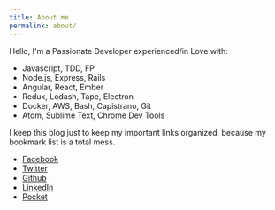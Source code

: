 ```yaml
---
title: About me
permalink: about/
---
```


Hello, I'm a Passionate Developer experienced/in Love with:

- Javascript, TDD, FP
- Node.js, Express, Rails
- Angular, React, Ember
- Redux, Lodash, Tape, Electron
- Docker, AWS, Bash, Capistrano, Git
- Atom, Sublime Text, Chrome Dev Tools

I keep this blog just to keep my important links organized, because my bookmark list is a total mess.

- [Facebook](https://www.facebook.com/{{site.facebook_username}})
- [Twitter](https://www.twitter.com/{{site.twitter_username}})
- [Github](https://www.github.com/{{site.github_username}})
- [LinkedIn](https://it.linkedin.com/in/{{site.linkedin_username}})
- [Pocket](https://getpocket.com/@{{site.pocket_username}})
